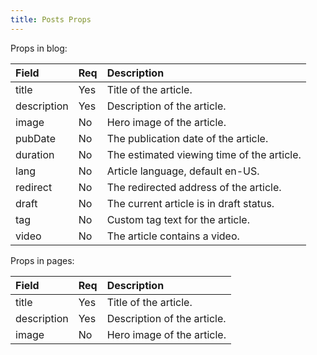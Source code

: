 ```yaml
---
title: Posts Props
---
```


Props in blog:

| Field       | Req  | Description                                |
| :---------- | :--- | :----------------------------------------- |
| title       | Yes  | Title of the article.                      |
| description | Yes  | Description of the article.                |
| image       | No   | Hero image of the article.                 |
| pubDate     | No   | The publication date of the article.       |
| duration    | No   | The estimated viewing time of the article. |
| lang        | No   | Article language, default en-US.           |
| redirect    | No   | The redirected address of the article.     |
| draft       | No   | The current article is in draft status.    |
| tag         | No   | Custom tag text for the article.           |
| video       | No   | The article contains a video.              |

Props in pages:

| Field       | Req  | Description                                          |
| :---------- | :--- | :--------------------------------------------------- |
| title       | Yes  | Title of the article.                      |
| description | Yes  | Description of the article.                |
| image       | No   | Hero image of the article.                 |

